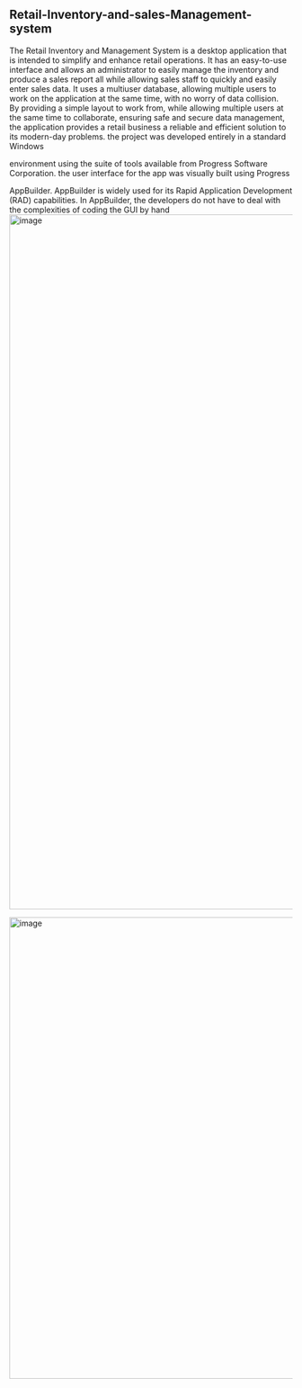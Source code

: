 ## Retail-Inventory-and-sales-Management-system
The Retail Inventory and Management System is a desktop application that is intended to simplify and 
enhance retail operations. It has an easy-to-use interface and allows an administrator to easily manage the 
inventory and produce a sales report all while allowing sales staff to quickly and easily enter sales data. It 
uses a multiuser database, allowing multiple users to work on the application at the same time, with no 
worry of data collision.  
By providing a simple layout to work from, while allowing multiple users at the same time to collaborate, 
ensuring safe and secure data management, the application provides a retail business a reliable and efficient 
solution to its modern-day problems.
the project was developed entirely in a standard Windows 

environment using the suite of tools available from Progress Software Corporation.
the user interface for the app was visually built using Progress 

AppBuilder. AppBuilder is widely used for its Rapid Application Development (RAD) capabilities. In 
AppBuilder, the developers do not have to deal with the complexities of coding the GUI by hand
<img width="1099" height="1236" alt="image" src="https://github.com/user-attachments/assets/2041d9c7-6092-44d3-bb99-1b90cb6f0390" />

<img width="1069" height="821" alt="image" src="https://github.com/user-attachments/assets/19ee5ff8-beb3-49a1-acb9-61e1d6df4077" />

